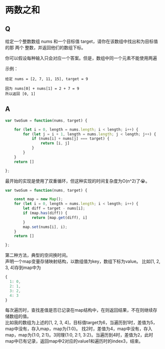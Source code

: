 # 两数之和

## Q

给定一个整数数组 nums 和一个目标值 target，请你在该数组中找出和为目标值的那 两个 整数，并返回他们的数组下标。

你可以假设每种输入只会对应一个答案。但是，数组中同一个元素不能使用两遍

示例：
``` 
给定 nums = [2, 7, 11, 15], target = 9

因为 nums[0] + nums[1] = 2 + 7 = 9
所以返回 [0, 1]

```

## A

``` javascript
var twoSum = function(nums, target) {

    for (let i = 0, length = nums.length; i < length; i++) {
        for (let j = i + 1, length = nums.length; j < length; j++) {
            if (nums[i] + nums[j] === target) {
                return [i, j]
            }
        }
    }
    return []

};
```

最开始的实现是使用了双重循环，但这种实现的时间复杂度为O(n^2)了😭。

``` javascript
var twoSum = function(nums, target) {

    const map = new Map();
    for (let i = 0, length = nums.length; i < length; i++) {
        let diff = target - nums[i];
        if (map.has(diff)) {
            return [map.get(diff), i]
        }
        map.set(nums[i], i);
    }
    return []

};
```

第二种方法，典型的空间换时间。  
声明一个map变量存储映射结构，以数组值为key，数组下标为value。
比如[1, 2, 3, 4]存到map中为

``` javascript
{
  1: 0, 
  2: 1, 
  3: 2, 
  4: 3
}
```

每次遍历时，查找差值是否已记录在map结构中，在则返回结果，不在则继续存储数组的值。  
比如我的数组为上述的[1, 2, 3, 4]，目标值target为6，当遍历到1时，差值为5，map中没有，存入map，map为{1:0}。
找2时，差值为4，map中没有，存入map，map为{1:0, 2:1}。3同理{1:0, 2:1, 3:2}。当遍历到4时，差值为2，此时map中已有记录，返回map中2对应的value1和遍历时的index3，结束。

